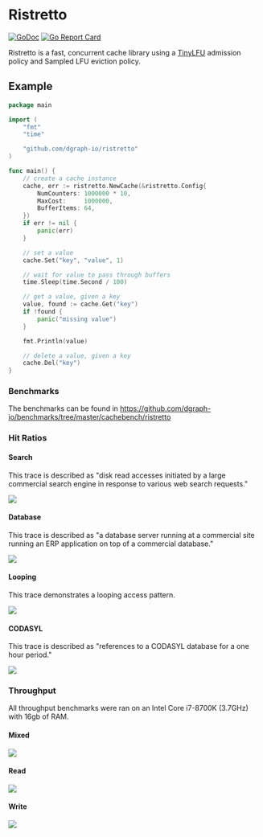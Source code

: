 # Ristretto

[![GoDoc](https://img.shields.io/badge/api-reference-blue.svg)](https://godoc.org/github.com/dgraph-io/ristretto)
[![Go Report Card](https://img.shields.io/badge/go%20report-A%2B-green.svg)](https://goreportcard.com/report/github.com/dgraph-io/ristretto)

Ristretto is a fast, concurrent cache library using a [TinyLFU](https://arxiv.org/abs/1512.00727)
admission policy and Sampled LFU eviction policy.

## Example

```go
package main

import (
	"fmt"
	"time"

	"github.com/dgraph-io/ristretto"
)

func main() {
	// create a cache instance
	cache, err := ristretto.NewCache(&ristretto.Config{
		NumCounters: 1000000 * 10,
		MaxCost:     1000000,
		BufferItems: 64,
	})
	if err != nil {
		panic(err)
	}

	// set a value
	cache.Set("key", "value", 1)

	// wait for value to pass through buffers
	time.Sleep(time.Second / 100)

	// get a value, given a key
	value, found := cache.Get("key")
	if !found {
		panic("missing value")
	}

	fmt.Println(value)

	// delete a value, given a key
	cache.Del("key")
}
```

### Benchmarks

The benchmarks can be found in https://github.com/dgraph-io/benchmarks/tree/master/cachebench/ristretto

### Hit Ratios

#### Search

This trace is described as "disk read accesses initiated by a large commercial
search engine in response to various web search requests."

![](https://raw.githubusercontent.com/karlmcguire/karlmcguire.com/master/docs/Hit%20Ratios%20-%20Search%20(ARC-S3).svg?sanitize=true)

#### Database

This trace is described as "a database server running at a commercial site
running an ERP application on top of a commercial database."

![](https://raw.githubusercontent.com/karlmcguire/karlmcguire.com/master/docs/Hit%20Ratios%20-%20Database%20(ARC-DS1).svg?sanitize=true)

#### Looping

This trace demonstrates a looping access pattern.

![](https://raw.githubusercontent.com/karlmcguire/karlmcguire.com/master/docs/Hit%20Ratios%20-%20Glimpse%20(LIRS-GLI).svg?sanitize=true)

#### CODASYL

This trace is described as "references to a CODASYL database for a one hour
period."

![](https://raw.githubusercontent.com/karlmcguire/karlmcguire.com/master/docs/Hit%20Ratios%20-%20CODASYL%20(ARC-OLTP).svg?sanitize=true)

### Throughput

All throughput benchmarks were ran on an Intel Core i7-8700K (3.7GHz) with 16gb
of RAM.

#### Mixed

![](https://raw.githubusercontent.com/karlmcguire/karlmcguire.com/master/docs/Throughput%20-%20Mixed.svg?sanitize=true)

#### Read

![](https://raw.githubusercontent.com/karlmcguire/karlmcguire.com/master/docs/Throughput%20-%20Read%20(Zipfian).svg?sanitize=true)

#### Write

![](https://raw.githubusercontent.com/karlmcguire/karlmcguire.com/master/docs/Throughput%20-%20Write%20(Zipfian).svg?sanitize=true)
